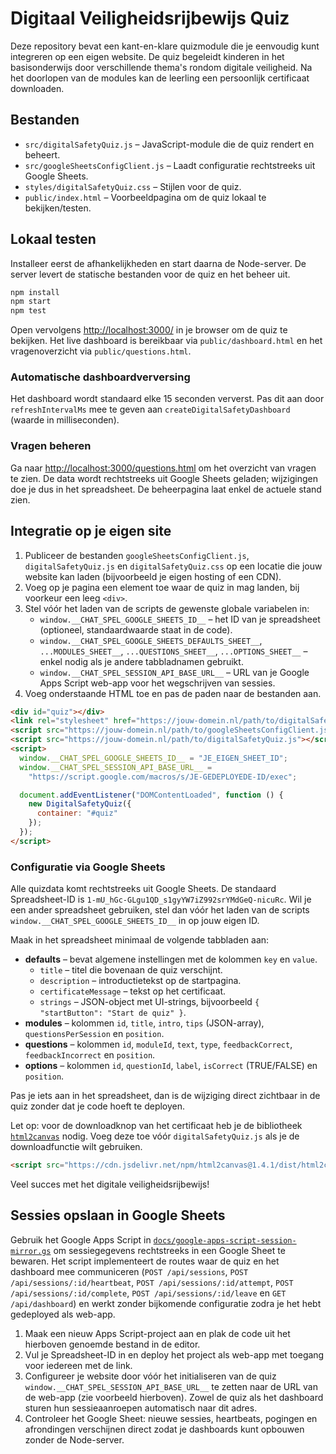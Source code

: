 # Digitaal Veiligheidsrijbewijs Quiz

Deze repository bevat een kant-en-klare quizmodule die je eenvoudig kunt integreren op een eigen website. De quiz begeleidt kinderen in het basisonderwijs door verschillende thema's rondom digitale veiligheid. Na het doorlopen van de modules kan de leerling een persoonlijk certificaat downloaden.

## Bestanden

- `src/digitalSafetyQuiz.js` – JavaScript-module die de quiz rendert en beheert.
- `src/googleSheetsConfigClient.js` – Laadt configuratie rechtstreeks uit Google Sheets.
- `styles/digitalSafetyQuiz.css` – Stijlen voor de quiz.
- `public/index.html` – Voorbeeldpagina om de quiz lokaal te bekijken/testen.

## Lokaal testen

Installeer eerst de afhankelijkheden en start daarna de Node-server. De server levert de statische bestanden voor de quiz en het beheer uit.

```bash
npm install
npm start
npm test
```

Open vervolgens [http://localhost:3000/](http://localhost:3000/) in je browser om de quiz te bekijken. Het live dashboard is bereikbaar via `public/dashboard.html` en het vragenoverzicht via `public/questions.html`.

### Automatische dashboardverversing

Het dashboard wordt standaard elke 15 seconden ververst. Pas dit aan door `refreshIntervalMs` mee te geven aan `createDigitalSafetyDashboard` (waarde in milliseconden).

### Vragen beheren

Ga naar [http://localhost:3000/questions.html](http://localhost:3000/questions.html) om het overzicht van vragen te zien. De data wordt rechtstreeks uit Google Sheets geladen; wijzigingen doe je dus in het spreadsheet. De beheerpagina laat enkel de actuele stand zien.

## Integratie op je eigen site

1. Publiceer de bestanden `googleSheetsConfigClient.js`, `digitalSafetyQuiz.js` en `digitalSafetyQuiz.css` op een locatie die jouw website kan laden (bijvoorbeeld je eigen hosting of een CDN).
2. Voeg op je pagina een element toe waar de quiz in mag landen, bij voorkeur een leeg `<div>`.
3. Stel vóór het laden van de scripts de gewenste globale variabelen in:
   - `window.__CHAT_SPEL_GOOGLE_SHEETS_ID__` – het ID van je spreadsheet (optioneel, standaardwaarde staat in de code).
   - `window.__CHAT_SPEL_GOOGLE_SHEETS_DEFAULTS_SHEET__`, `...MODULES_SHEET__`, `...QUESTIONS_SHEET__`, `...OPTIONS_SHEET__` – enkel nodig als je andere tabbladnamen gebruikt.
   - `window.__CHAT_SPEL_SESSION_API_BASE_URL__` – URL van je Google Apps Script web-app voor het wegschrijven van sessies.
4. Voeg onderstaande HTML toe en pas de paden naar de bestanden aan.

```html
<div id="quiz"></div>
<link rel="stylesheet" href="https://jouw-domein.nl/path/to/digitalSafetyQuiz.css" />
<script src="https://jouw-domein.nl/path/to/googleSheetsConfigClient.js"></script>
<script src="https://jouw-domein.nl/path/to/digitalSafetyQuiz.js"></script>
<script>
  window.__CHAT_SPEL_GOOGLE_SHEETS_ID__ = "JE_EIGEN_SHEET_ID";
  window.__CHAT_SPEL_SESSION_API_BASE_URL__ =
    "https://script.google.com/macros/s/JE-GEDEPLOYEDE-ID/exec";

  document.addEventListener("DOMContentLoaded", function () {
    new DigitalSafetyQuiz({
      container: "#quiz"
    });
  });
</script>
```

### Configuratie via Google Sheets

Alle quizdata komt rechtstreeks uit Google Sheets. De standaard Spreadsheet-ID is `1-mU_hGc-GLgu1QD_s1gyYW7iZ992srYMdGeQ-nicuRc`. Wil je een ander spreadsheet gebruiken, stel dan vóór het laden van de scripts `window.__CHAT_SPEL_GOOGLE_SHEETS_ID__` in op jouw eigen ID.

Maak in het spreadsheet minimaal de volgende tabbladen aan:

- **defaults** – bevat algemene instellingen met de kolommen `key` en `value`.
  - `title` – titel die bovenaan de quiz verschijnt.
  - `description` – introductietekst op de startpagina.
  - `certificateMessage` – tekst op het certificaat.
  - `strings` – JSON-object met UI-strings, bijvoorbeeld `{ "startButton": "Start de quiz" }`.
- **modules** – kolommen `id`, `title`, `intro`, `tips` (JSON-array), `questionsPerSession` en `position`.
- **questions** – kolommen `id`, `moduleId`, `text`, `type`, `feedbackCorrect`, `feedbackIncorrect` en `position`.
- **options** – kolommen `id`, `questionId`, `label`, `isCorrect` (TRUE/FALSE) en `position`.

Pas je iets aan in het spreadsheet, dan is de wijziging direct zichtbaar in de quiz zonder dat je code hoeft te deployen.

Let op: voor de downloadknop van het certificaat heb je de bibliotheek [`html2canvas`](https://html2canvas.hertzen.com/) nodig. Voeg deze toe vóór `digitalSafetyQuiz.js` als je de downloadfunctie wilt gebruiken.

```html
<script src="https://cdn.jsdelivr.net/npm/html2canvas@1.4.1/dist/html2canvas.min.js"></script>
```

Veel succes met het digitale veiligheidsrijbewijs!

## Sessies opslaan in Google Sheets

Gebruik het Google Apps Script in [`docs/google-apps-script-session-mirror.gs`](docs/google-apps-script-session-mirror.gs) om
sessiegegevens rechtstreeks in een Google Sheet te bewaren. Het script implementeert de routes waar de quiz en het dashboard mee
communiceren (`POST /api/sessions`, `POST /api/sessions/:id/heartbeat`, `POST /api/sessions/:id/attempt`,
`POST /api/sessions/:id/complete`, `POST /api/sessions/:id/leave` en `GET /api/dashboard`) en werkt zonder bijkomende
configuratie zodra je het hebt gedeployed als web-app.

1. Maak een nieuw Apps Script-project aan en plak de code uit het hierboven genoemde bestand in de editor.
2. Vul je Spreadsheet-ID in en deploy het project als web-app met toegang voor iedereen met de link.
3. Configureer je website door vóór het initialiseren van de quiz `window.__CHAT_SPEL_SESSION_API_BASE_URL__` te zetten naar de
   URL van de web-app (zie voorbeeld hierboven). Zowel de quiz als het dashboard sturen hun sessieaanroepen automatisch naar dit
   adres.
4. Controleer het Google Sheet: nieuwe sessies, heartbeats, pogingen en afrondingen verschijnen direct zodat je dashboards kunt
   opbouwen zonder de Node-server.

